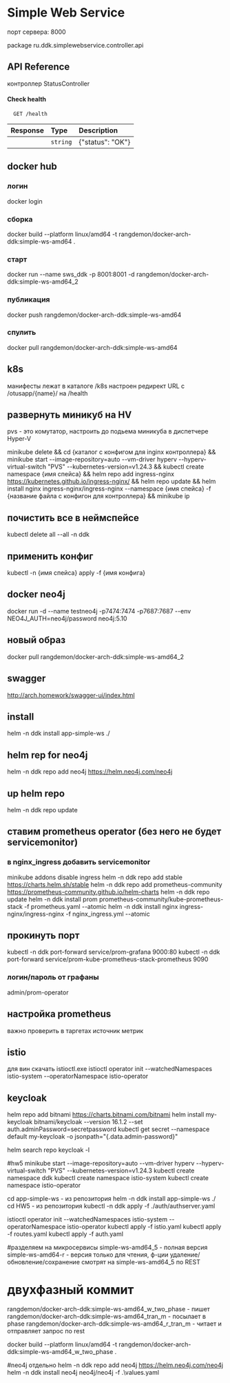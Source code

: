 
# Simple Web Service

порт сервера: 8000

package ru.ddk.simplewebservice.controller.api

## API Reference

контроллер StatusController
#### Check health

```http
  GET /health
```

| Response | Type     | Description                |
| :-------- | :------- | :------------------------- |
|  | `string` | {"status": "OK"} |


## docker hub
### логин
docker login
### сборка
docker build --platform linux/amd64 -t rangdemon/docker-arch-ddk:simple-ws-amd64 .
### старт
docker run --name sws_ddk -p 8001:8001 -d rangdemon/docker-arch-ddk:simple-ws-amd64_2
### публикация
docker push rangdemon/docker-arch-ddk:simple-ws-amd64
### спулить
docker pull rangdemon/docker-arch-ddk:simple-ws-amd64

## k8s
манифесты лежат в каталоге /k8s
настроен редирект URL с /otusapp/{name}/ на /health

## развернуть миникуб на HV
pvs - это комутатор, настроить до подьема миникуба в диспетчере Hyper-V

minikube delete && cd {каталог с конфигом для inginx контроллера} 
&& minikube start --image-repository=auto --vm-driver hyperv --hyperv-virtual-switch "PVS" --kubernetes-version=v1.24.3 
&& kubectl create namespace {имя спейса} 
&& helm repo add ingress-nginx https://kubernetes.github.io/ingress-nginx/ 
&& helm repo update && helm install nginx ingress-nginx/ingress-nginx --namespace {имя спейса} -f {название файла с конфигон для контроллера} 
&& minikube ip

## почистить все в неймспейсе
kubectl delete all --all -n ddk

## применить конфиг
kubectl -n {имя спейса} apply -f {имя конфига} 

## docker neo4j
docker run -d --name testneo4j -p7474:7474 -p7687:7687 --env NEO4J_AUTH=neo4j/password neo4j:5.10

## новый образ
docker pull rangdemon/docker-arch-ddk:simple-ws-amd64_2

## swagger
http://arch.homework/swagger-ui/index.html

## install
helm -n ddk install app-simple-ws ./

## helm rep for neo4j
helm -n ddk repo add neo4j https://helm.neo4j.com/neo4j

## up helm repo
helm -n ddk repo update

## ставим prometheus operator (без него не будет servicemonitor)
### в nginx_ingress добавить servicemonitor
minikube addons disable ingress
helm -n ddk repo add stable https://charts.helm.sh/stable
helm -n ddk repo add prometheus-community https://prometheus-community.github.io/helm-charts
helm -n ddk repo update
helm -n ddk install prom prometheus-community/kube-prometheus-stack -f prometheus.yaml --atomic
helm -n ddk install nginx ingress-nginx/ingress-nginx -f nginx_ingress.yml --atomic

## прокинуть порт
kubectl -n ddk port-forward service/prom-grafana 9000:80
kubectl -n ddk port-forward service/prom-kube-prometheus-stack-prometheus 9090
### логин/пароль от графаны
admin/prom-operator
## настройка prometheus
важно проверить в таргетах источник метрик
 
## istio
для вин скачать istioctl.exe
istioctl operator init --watchedNamespaces istio-system --operatorNamespace istio-operator

## keycloak
helm repo add bitnami https://charts.bitnami.com/bitnami
helm install my-keycloak bitnami/keycloak --version 16.1.2 --set auth.adminPassword=secretpassword
kubectl get secret --namespace default my-keycloak -o jsonpath="{.data.admin-password}"

helm search repo keycloak -l

#hw5
minikube start --image-repository=auto --vm-driver hyperv --hyperv-virtual-switch "PVS" --kubernetes-version=v1.24.3
kubectl create namespace ddk
kubectl create namespace istio-system
kubectl create namespace istio-operator

cd app-simple-ws - из репозитория
helm -n ddk install app-simple-ws ./
cd HW5 - из репозитория
kubectl -n ddk apply -f ./auth/authserver.yaml

istioctl operator init --watchedNamespaces istio-system --operatorNamespace istio-operator
kubectl apply -f istio.yaml
kubectl apply -f routes.yaml
kubectl apply -f auth.yaml

#разделяем на микросервисы
simple-ws-amd64_5 - полная версия
simple-ws-amd64-r - версия только для чтения, ф-ции удаление/обновление/сохранение смотрят на  simple-ws-amd64_5 по REST

# двухфазный коммит
rangdemon/docker-arch-ddk:simple-ws-amd64_w_two_phase - пишет
rangdemon/docker-arch-ddk:simple-ws-amd64_tran_m - посылает в phase
rangdemon/docker-arch-ddk:simple-ws-amd64_r_tran_m - читает и отправляет запрос по rest

docker build --platform linux/amd64 -t rangdemon/docker-arch-ddk:simple-ws-amd64_w_two_phase .

#neo4j отдельно
helm -n ddk repo add neo4j https://helm.neo4j.com/neo4j
helm -n ddk install neo4j neo4j/neo4j -f .\values.yaml